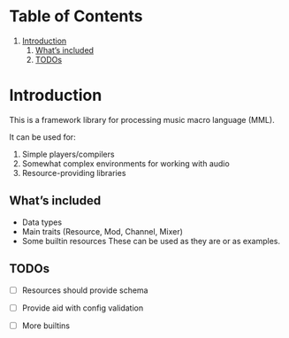 
# Table of Contents

1.  [Introduction](#org0931073)
    1.  [What&rsquo;s included](#org562ec76)
    2.  [TODOs](#orgf150e8a)



<a id="org0931073"></a>

# Introduction

This is a framework library for processing music macro language (MML).

It can be used for:

1.  Simple players/compilers
2.  Somewhat complex environments for working with audio
3.  Resource-providing libraries


<a id="org562ec76"></a>

## What&rsquo;s included

-   Data types
-   Main traits (Resource, Mod, Channel, Mixer)
-   Some builtin resources
    These can be used as they are or as examples.


<a id="orgf150e8a"></a>

## TODOs

-   [ ] Resources should provide schema
-   [ ] Provide aid with config validation
-   [ ] More builtins

